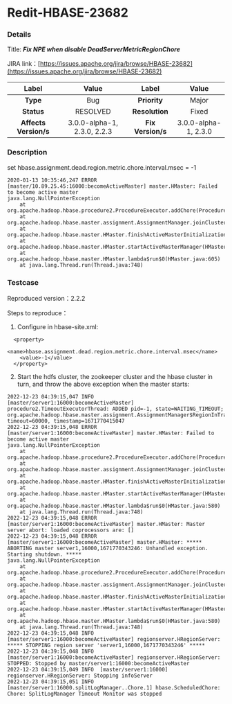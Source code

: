 # Redit-HBASE-23682

### Details

Title: ***Fix NPE when disable DeadServerMetricRegionChore***

JIRA link：[https://issues.apache.org/jira/browse/HBASE-23682](https://issues.apache.org/jira/browse/HBASE-23682)

|         Label         |        Value        |      Label      |         Value          |
|:---------------------:|:-------------------:|:---------------:|:----------------------:|
|       **Type**        |         Bug         |  **Priority**   |         Major          |
|      **Status**       |      RESOLVED       | **Resolution**  |         Fixed          |
| **Affects Version/s** | 3.0.0-alpha-1, 2.3.0, 2.2.3 | **Fix Version/s** | 3.0.0-alpha-1, 2.3.0 |

### Description

set hbase.assignment.dead.region.metric.chore.interval.msec = -1
```
2020-01-13 10:35:46,247 ERROR [master/10.89.25.45:16000:becomeActiveMaster] master.HMaster: Failed to become active master
java.lang.NullPointerException
    at org.apache.hadoop.hbase.procedure2.ProcedureExecutor.addChore(ProcedureExecutor.java:736)
    at org.apache.hadoop.hbase.master.assignment.AssignmentManager.joinCluster(AssignmentManager.java:1381)
    at org.apache.hadoop.hbase.master.HMaster.finishActiveMasterInitialization(HMaster.java:1101)
    at org.apache.hadoop.hbase.master.HMaster.startActiveMasterManager(HMaster.java:2223)
    at org.apache.hadoop.hbase.master.HMaster.lambda$run$0(HMaster.java:605)
    at java.lang.Thread.run(Thread.java:748)
```

### Testcase

Reproduced version：2.2.2

Steps to reproduce：
1. Configure in hbase-site.xml:
```
  <property>
    <name>hbase.assignment.dead.region.metric.chore.interval.msec</name>
    <value>-1</value>
  </property>
```
2. Start the hdfs cluster, the zookeeper cluster and the hbase cluster in turn, and throw the above exception when the master starts:
```
2022-12-23 04:39:15,047 INFO  [master/server1:16000:becomeActiveMaster] procedure2.TimeoutExecutorThread: ADDED pid=-1, state=WAITING_TIMEOUT; org.apache.hadoop.hbase.master.assignment.AssignmentManager$RegionInTransitionChore; timeout=60000, timestamp=1671770415047
2022-12-23 04:39:15,048 ERROR [master/server1:16000:becomeActiveMaster] master.HMaster: Failed to become active master
java.lang.NullPointerException
	at org.apache.hadoop.hbase.procedure2.ProcedureExecutor.addChore(ProcedureExecutor.java:722)
	at org.apache.hadoop.hbase.master.assignment.AssignmentManager.joinCluster(AssignmentManager.java:1359)
	at org.apache.hadoop.hbase.master.HMaster.finishActiveMasterInitialization(HMaster.java:1065)
	at org.apache.hadoop.hbase.master.HMaster.startActiveMasterManager(HMaster.java:2112)
	at org.apache.hadoop.hbase.master.HMaster.lambda$run$0(HMaster.java:580)
	at java.lang.Thread.run(Thread.java:748)
2022-12-23 04:39:15,048 ERROR [master/server1:16000:becomeActiveMaster] master.HMaster: Master server abort: loaded coprocessors are: []
2022-12-23 04:39:15,048 ERROR [master/server1:16000:becomeActiveMaster] master.HMaster: ***** ABORTING master server1,16000,1671770343246: Unhandled exception. Starting shutdown. *****
java.lang.NullPointerException
	at org.apache.hadoop.hbase.procedure2.ProcedureExecutor.addChore(ProcedureExecutor.java:722)
	at org.apache.hadoop.hbase.master.assignment.AssignmentManager.joinCluster(AssignmentManager.java:1359)
	at org.apache.hadoop.hbase.master.HMaster.finishActiveMasterInitialization(HMaster.java:1065)
	at org.apache.hadoop.hbase.master.HMaster.startActiveMasterManager(HMaster.java:2112)
	at org.apache.hadoop.hbase.master.HMaster.lambda$run$0(HMaster.java:580)
	at java.lang.Thread.run(Thread.java:748)
2022-12-23 04:39:15,048 INFO  [master/server1:16000:becomeActiveMaster] regionserver.HRegionServer: ***** STOPPING region server 'server1,16000,1671770343246' *****
2022-12-23 04:39:15,048 INFO  [master/server1:16000:becomeActiveMaster] regionserver.HRegionServer: STOPPED: Stopped by master/server1:16000:becomeActiveMaster
2022-12-23 04:39:15,049 INFO  [master/server1:16000] regionserver.HRegionServer: Stopping infoServer
2022-12-23 04:39:15,051 INFO  [master/server1:16000.splitLogManager..Chore.1] hbase.ScheduledChore: Chore: SplitLogManager Timeout Monitor was stopped
```
